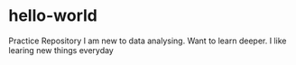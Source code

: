 # hello-world
Practice Repository
I am new to data analysing. Want to learn deeper. 
I like learing new things everyday
